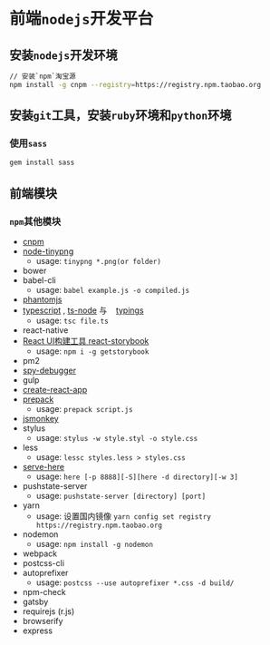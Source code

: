 # 前端`nodejs`开发平台

## 安装`nodejs`开发环境

```bash
// 安装`npm`淘宝源
npm install -g cnpm --registry=https://registry.npm.taobao.org
```

## 安装`git`工具，安装`ruby`环境和`python`环境

### 使用`sass`

```bash
gem install sass
```


## 前端模块


### `npm`其他模块

- [cnpm](https://npm.taobao.org/)
- [node-tinypng](https://www.npmjs.com/package/node-tinypng)
    + usage: `tinypng *.png(or folder)`
- bower
- babel-cli
    + usage: `babel example.js -o compiled.js`
- [phantomjs](http://javascript.ruanyifeng.com/tool/phantomjs.html)
- [typescript](https://www.tslang.cn/docs/tutorial.html) , [ts-node](https://github.com/TypeStrong/ts-node) 与
    [typings](https://github.com/typings/typings)
    + usage: `tsc file.ts`
- react-native
- [React UI构建工具 react-storybook](https://getstorybook.io/)
    + usage: `npm i -g getstorybook`
- pm2
- [spy-debugger](https://www.npmjs.com/package/spy-debugger)
- gulp
- [create-react-app](https://github.com/facebookincubator/create-react-app)
- [prepack](https://prepack.io/getting-started.html)
    + usage: `prepack script.js`
- [jsmonkey](https://www.npmjs.com/package/jsmonkey)
- stylus
    + usage: `stylus -w style.styl -o style.css`
- less
    + usage: `lessc styles.less > styles.css`
- [serve-here](https://www.npmjs.com/package/serve-here)
    + usage: `here [-p 8888][-S][here -d directory][-w 3]`
- pushstate-server
    + usage: `pushstate-server [directory] [port]`
- yarn
    + usage: 设置国内镜像  `yarn config set registry https://registry.npm.taobao.org`
- nodemon
    + usage: `npm install -g nodemon`
- webpack
- postcss-cli
- autoprefixer
    + usage: `postcss --use autoprefixer *.css -d build/`
- npm-check
- gatsby
- requirejs (r.js)
- browserify
- express



